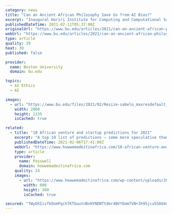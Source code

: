 ```yaml
---
category: news
title: "Can an Ancient African Philosophy Save Us from AI Bias?"
excerpt: "Inaugural Hariri Institute for Computing and Computational Science & Engineering Speaker Series kicks off Friday with exploration of colonial roots of AI inequities"
publishedDateTime: 2021-02-11T05:37:00Z
originalUrl: "https://www.bu.edu/articles/2021/can-an-ancient-african-philosophy-save-us-from-ai-bias/"
webUrl: "https://www.bu.edu/articles/2021/can-an-ancient-african-philosophy-save-us-from-ai-bias/"
type: article
quality: 39
heat: 39
published: false

provider:
  name: Boston University
  domain: bu.edu

topics:
  - AI Ethics
  - AI

images:
  - url: "https://www.bu.edu/files/2021/02/Resize-sabelo_maxresdefault_2.jpg"
    width: 2000
    height: 1335
    isCached: true

related:
  - title: "10 African venture and startup predictions for 2021"
    excerpt: "A top 10 list of predictions – some more speculative than others – on Africa’s growing startup and venture sector for the year ahead."
    publishedDateTime: 2021-02-06T17:41:00Z
    webUrl: "https://www.howwemadeitinafrica.com/10-african-venture-and-startup-predictions-for-2021/92135/"
    type: article
    provider:
      name: Passwell
      domain: howwemadeitinafrica.com
    quality: 24
    images:
      - url: "https://www.howwemadeitinafrica.com/wp-content/uploads/2019/06/entrepreneur1-600x300.jpg"
        width: 600
        height: 300
        isCached: true

secured: "fWyOXIisfkOomPqch7KTGuutnBnHYNDNTtdmr4BVYEmm7VN+3h95jcv5SOd4uYPc4KKKqk6GaM7vc3KrLsJNf6fsGztCHo37+7YGZUr7ndIM6/gLCo7bvCjBD30dbJY9eQVTVH9TcGWofNC+I84lrB2UWDsHB6MPpW/fM7GncGRP/mdrGhMk9DeZoqTf0fz4Am2zX2kN/qgyE4SyYNEwMQQWDPuuK+YakihFfOsTjs5AxIdgMserjznhpVNn2C7BYg147m1TYbSAOJqs//F7I6/HQgeKVyeIHvB/TXRvPaH/aGMO0fJv7oVGGPdCRdUeiBOek6ArA6VwGMC7YCLFCwrjyhgYS0V8YkCnPM7iv58=;Yk0EIxOWxDSa8uBLs+Bv0g=="
---
```


